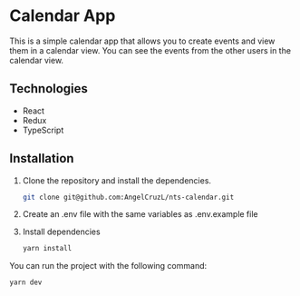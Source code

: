 # Calendar App

This is a simple calendar app that allows you to create events and view them in a calendar view.
You can see the events from the other users in the calendar view.

## Technologies

- React
- Redux
- TypeScript

## Installation

1. Clone the repository and install the dependencies.

    ```bash
    git clone git@github.com:AngelCruzL/nts-calendar.git
    ```

2. Create an .env file with the same variables as .env.example file

3. Install dependencies
    
    ```bash
    yarn install
    ```

You can run the project with the following command:

```bash
yarn dev
```

